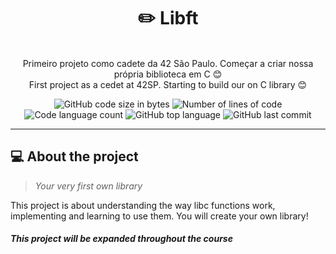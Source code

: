 <h1 align="center">
	✏️ Libft
</h1>

<p align="center"><br>
Primeiro projeto como cadete da 42 São Paulo. Começar a criar nossa própria biblioteca em C 😊<br>
First project as a cedet at 42SP. Starting to build our on C library 😊<br>
</p>

<p align="center">
	<img alt="GitHub code size in bytes" src="https://img.shields.io/github/languages/code-size/rafaelabdm/Libft?color=lightblue" />
	<img alt="Number of lines of code" src="https://img.shields.io/tokei/lines/github/rafaelabdm/Libft?color=critical" />
	<img alt="Code language count" src="https://img.shields.io/github/languages/count/rafaelabdm/Libft?color=yellow" />
	<img alt="GitHub top language" src="https://img.shields.io/github/languages/top/rafaelabdm/Libft?color=blue" />
	<img alt="GitHub last commit" src="https://img.shields.io/github/last-commit/rafaelabdm/Libft?color=green" />
</p>

---

<h2>💻 About the project</h2>

> _Your very first own library_
<p>
This project is about understanding the way libc functions work,<br>
implementing and learning to use them. You will create your own library!</p>

<h5> This project will be expanded throughout the course </h5>
